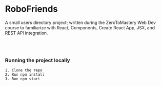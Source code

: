 # RoboFriends
A small users directory project; written during the ZeroToMastery Web Dev course to familiarize with React, Components, Create React App, JSX, and REST API integration.

<br>
<br>

### Running the project locally
    1. Clone the repo
    2. Run npm install
    3. Run npm start
